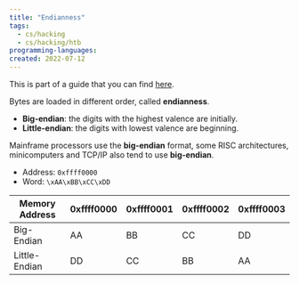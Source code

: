 ```yaml
---
title: "Endianness"
tags:
  - cs/hacking
  - cs/hacking/htb
programming-languages:
created: 2022-07-12
---
```

This is part of a guide that you can find [here](notes/hacking/htb-stack-based-overflow-linux.md).

Bytes are loaded in different order, called **endianness**.

- **Big-endian**: the digits with the highest valence are initially.
- **Little-endian**: the digits with lowest valence are beginning.

Mainframe processors use the **big-endian** format, some RISC architectures, minicomputers and TCP/IP also tend to use **big-endian**.

-   Address: `0xffff0000`
-   Word: `\xAA\xBB\xCC\xDD`

| **Memory Address** | **0xffff0000** | **0xffff0001** | **0xffff0002** | **0xffff0003** |
| --- | --- | --- | --- | --- |
| Big-Endian | AA | BB | CC | DD |
| Little-Endian | DD | CC | BB | AA |